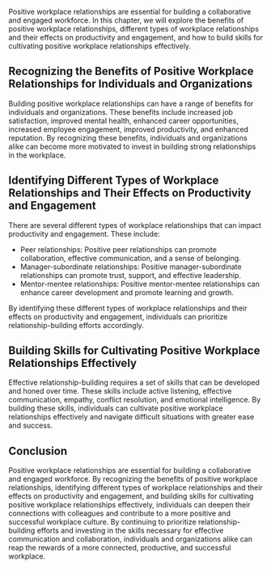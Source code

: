 
Positive workplace relationships are essential for building a collaborative and engaged workforce. In this chapter, we will explore the benefits of positive workplace relationships, different types of workplace relationships and their effects on productivity and engagement, and how to build skills for cultivating positive workplace relationships effectively.

Recognizing the Benefits of Positive Workplace Relationships for Individuals and Organizations
----------------------------------------------------------------------------------------------

Building positive workplace relationships can have a range of benefits for individuals and organizations. These benefits include increased job satisfaction, improved mental health, enhanced career opportunities, increased employee engagement, improved productivity, and enhanced reputation. By recognizing these benefits, individuals and organizations alike can become more motivated to invest in building strong relationships in the workplace.

Identifying Different Types of Workplace Relationships and Their Effects on Productivity and Engagement
-------------------------------------------------------------------------------------------------------

There are several different types of workplace relationships that can impact productivity and engagement. These include:

* Peer relationships: Positive peer relationships can promote collaboration, effective communication, and a sense of belonging.
* Manager-subordinate relationships: Positive manager-subordinate relationships can promote trust, support, and effective leadership.
* Mentor-mentee relationships: Positive mentor-mentee relationships can enhance career development and promote learning and growth.

By identifying these different types of workplace relationships and their effects on productivity and engagement, individuals can prioritize relationship-building efforts accordingly.

Building Skills for Cultivating Positive Workplace Relationships Effectively
----------------------------------------------------------------------------

Effective relationship-building requires a set of skills that can be developed and honed over time. These skills include active listening, effective communication, empathy, conflict resolution, and emotional intelligence. By building these skills, individuals can cultivate positive workplace relationships effectively and navigate difficult situations with greater ease and success.

Conclusion
----------

Positive workplace relationships are essential for building a collaborative and engaged workforce. By recognizing the benefits of positive workplace relationships, identifying different types of workplace relationships and their effects on productivity and engagement, and building skills for cultivating positive workplace relationships effectively, individuals can deepen their connections with colleagues and contribute to a more positive and successful workplace culture. By continuing to prioritize relationship-building efforts and investing in the skills necessary for effective communication and collaboration, individuals and organizations alike can reap the rewards of a more connected, productive, and successful workplace.
